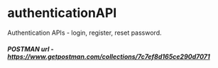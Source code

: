 # authenticationAPI
Authentication APIs - login, register, reset password.

##### POSTMAN url - https://www.getpostman.com/collections/7c7ef8d165ce290d7071
